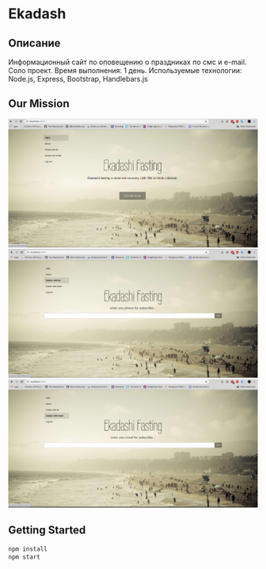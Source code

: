 # Ekadash
## Описание
Информационный сайт по оповещению о праздниках по смс и e-mail.
Соло проект.
Время выполнения: 1 день.
Используемые технологии: Node.js, Express, Bootstrap, Handlebars.js
## Our Mission
![screen1](https://github.com/filpoyma/ekadash/blob/master/scrshots/sshot.6.jpg)
![screen1](https://github.com/filpoyma/ekadash/blob/master/scrshots/sshot.7.jpg)
![screen1](https://github.com/filpoyma/ekadash/blob/master/scrshots/sshot.8.jpg)
## Getting Started
```
npm install
npm start
```
